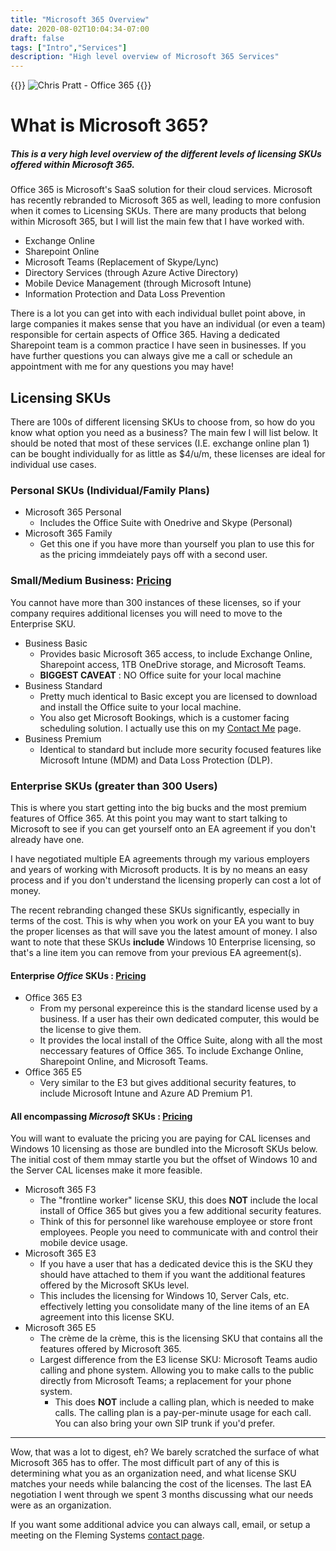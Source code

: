 ```yaml
---
title: "Microsoft 365 Overview"
date: 2020-08-02T10:04:34-07:00
draft: false
tags: ["Intro","Services"]
description: "High level overview of Microsoft 365 Services"
---
```


{{<rawhtml>}}
<img src="/images/meme01.jpg"
     alt="Chris Pratt - Office 365"
     style="max-width: 300px"
     class="center">
{{</rawhtml>}}

# What is Microsoft 365?

##### This is a very high level overview of the different levels of licensing SKUs offered within Microsoft 365. 

Office 365 is Microsoft's SaaS solution for their cloud services. Microsoft has recently rebranded to Microsoft 365 as well, leading to more confusion when it comes to Licensing SKUs. There are many products that belong within Microsoft 365, but I will list the main few that I have worked with.  

* Exchange Online
* Sharepoint Online
* Microsoft Teams (Replacement of Skype/Lync)
* Directory Services (through Azure Active Directory)
* Mobile Device Management (through Microsoft Intune)
* Information Protection and Data Loss Prevention

There is a lot you can get into with each individual bullet point above, in large companies it makes sense that you have an individual (or even a team) responsible for certain aspects of Office 365. Having a dedicated Sharepoint team is a common practice I have seen in businesses. If you have further questions you can always give me a call or schedule an appointment with me for any questions you may have!

## Licensing SKUs

There are 100s of different licensing SKUs to choose from, so how do you know what option you need as a business? The main few I will list below. It should be noted that most of these services (I.E. exchange online plan 1) can be bought individually for as little as $4/u/m, these licenses are ideal for individual use cases.

### Personal SKUs (Individual/Family Plans) 

* Microsoft 365 Personal
    * Includes the Office Suite with Onedrive and Skype (Personal)
* Microsoft 365 Family
    * Get this one if you have more than yourself you plan to use this for as the pricing immdeiately pays off with a second user. 


### Small/Medium Business: [Pricing](https://www.microsoft.com/en-us/microsoft-365/business#compareProductsRegion) 
You cannot have more than 300 instances of these licenses, so if your company requires additional licenses you will need to move to the Enterprise SKU. 

* Business Basic 
    * Provides basic Microsoft 365 access, to include Exchange Online, Sharepoint access, 1TB OneDrive storage, and Microsoft Teams.
    * **BIGGEST CAVEAT** : NO Office suite for your local machine
* Business Standard
    * Pretty much identical to Basic except you are licensed to download and install the Office suite to your local machine. 
    * You also get Microsoft Bookings, which is a customer facing scheduling solution. I actually use this on my [Contact Me](https://fleming.systems/contactme/) page. 
* Business Premium
    * Identical to standard but include more security focused features like Microsoft Intune (MDM) and Data Loss Protection (DLP).

### Enterprise SKUs (greater than 300 Users)
This is where you start getting into the big bucks and the most premium features of Office 365. At this point you may want to start talking to Microsoft to see if you can get yourself onto an EA agreement if you don't already have one. 

I have negotiated multiple EA agreements through my various employers and years of working with Microsoft products. It is by no means an easy process and if you don't understand the licensing properly can cost a lot of money. 

The recent rebranding changed these SKUs significantly, especially in terms of the cost. This is why when you work on your EA you want to buy the proper licenses as that will save you the latest amount of money. I also want to note that these SKUs **include** Windows 10 Enterprise licensing, so that's a line item you can remove from your previous EA agreement(s). 

####  Enterprise *Office* SKUs :  [Pricing](https://www.microsoft.com/en-us/microsoft-365/enterprise/compare-microsoft-365-and-office-365)

* Office 365 E3
    * From my personal expereince this is the standard license used by a business. If a user has their own dedicated computer, this would be the license to give them. 
    * It provides the local install of the Office Suite, along with all the most neccessary features of Office 365. To include Exchange Online, Sharepoint Online, and Microsoft Teams. 
* Office 365 E5
    * Very similar to the E3 but gives additional security features, to include Microsoft Intune and Azure AD Premium P1.

#### All encompassing *Microsoft* SKUs : [Pricing](https://www.microsoft.com/en-us/microsoft-365/compare-microsoft-365-enterprise-plans)

You will want to evaluate the pricing you are paying for CAL licenses and Windows 10 licensing as those are bundled into the Microsoft SKUs below. The initial cost of them mmay startle you but the offset of Windows 10 and the Server CAL licenses make it more feasible. 

* Microsoft 365 F3
    * The "frontline worker" license SKU, this does **NOT** include the local install of Office 365 but gives you a few additional security features.
    * Think of this for personnel like warehouse employee or store front employees. People you need to communicate with and control their mobile device usage. 
* Microsoft 365 E3
    * If you have a user that has a dedicated device this is the SKU they should have attached to them if you want the additional features offered by the Microsoft SKUs level.
    * This includes the licensing for Windows 10, Server Cals, etc. effectively letting you consolidate many of the line items of an EA agreement into this license SKU. 
* Microsoft 365 E5
    * The crème de la crème, this is the licensing SKU that contains all the features offered by Microsoft 365. 
    * Largest difference from the E3 license SKU: Microsoft Teams audio calling and phone system. Allowing you to make calls to the public directly from Microsoft Teams; a replacement for your phone system.
        * This does **NOT** include a calling plan, which is needed to make calls. The calling plan is a pay-per-minute usage for each call. You can also bring your own SIP trunk if you'd prefer.

--- 

Wow, that was a lot to digest, eh? We barely scratched the surface of what Microsoft 365 has to offer. The most difficult part of any of this is determining what you as an organization need, and what license SKU matches your needs while balancing the cost of the licenses. The last EA negotiation I went through we spent 3 months discussing what our needs were as an organization. 

If you want some additional advice you can always call, email, or setup a meeting on the Fleming Systems [contact page](https://fleming.systems/contactme).